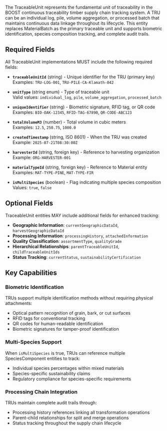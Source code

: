 The TraceableUnit represents the fundamental unit of traceability in the BOOST continuous traceability timber supply chain tracking system. A TRU can be an individual log, pile, volume aggregation, or processed batch that maintains continuous data linkage throughout its lifecycle. This entity replaces MaterialBatch as the primary traceable unit and supports biometric identification, species composition tracking, and complete audit trails.

## Required Fields

All TraceableUnit implementations MUST include the following required fields:

- **`traceableUnitId`** (string) - Unique identifier for the TRU (primary key)  
    Examples: `TRU-LOG-001`, `TRU-PILE-CA-Klamath-042`

- **`unitType`** (string enum) - Type of traceable unit  
    Valid values: `individual_log`, `pile`, `volume_aggregation`, `processed_batch`

- **`uniqueIdentifier`** (string) - Biometric signature, RFID tag, or QR code  
    Examples: `BIO-OAK-12345`, `RFID-TAG-67890`, `QR-CODE-ABC123`

- **`totalVolumeM3`** (number) - Total volume in cubic meters  
    Examples: `12.5`, `250.75`, `1000.0`

- **`createdTimestamp`** (string, ISO 8601) - When the TRU was created  
    Example: `2025-07-21T08:30:00Z`

- **`harvesterId`** (string, foreign key) - Reference to harvesting organization  
    Example: `ORG-HARVESTER-001`

- **`materialTypeId`** (string, foreign key) - Reference to Material entity  
    Examples: `MAT-TYPE-PINE`, `MAT-TYPE-FIR`

- **`isMultiSpecies`** (boolean) - Flag indicating multiple species composition  
    Values: `true`, `false`

## Optional Fields

TraceableUnit entities MAY include additional fields for enhanced tracking:

- **Geographic Information**: `currentGeographicDataId`, `harvestGeographicDataId`
- **Processing Information**: `processingHistory`, `attachedInformation`
- **Quality Classification**: `assortmentType`, `qualityGrade`
- **Hierarchical Relationships**: `parentTraceableUnitId`, `childTraceableUnitIds`
- **Status Tracking**: `currentStatus`, `sustainabilityCertification`

## Key Capabilities

### Biometric Identification
TRUs support multiple identification methods without requiring physical attachments:
- Optical pattern recognition of grain, bark, or cut surfaces
- RFID tags for conventional tracking
- QR codes for human-readable identification
- Biometric signatures for tamper-proof identification

### Multi-Species Support
When `isMultiSpecies` is true, TRUs can reference multiple SpeciesComponent entities to track:
- Individual species percentages within mixed materials
- Species-specific sustainability claims
- Regulatory compliance for species-specific requirements

### Processing Chain Integration
TRUs maintain complete audit trails through:
- Processing history references linking all transformation operations
- Parent-child relationships for split and merge operations
- Status tracking throughout the supply chain lifecycle